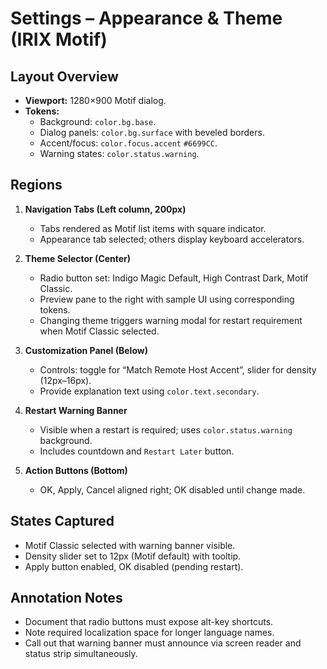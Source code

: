# Settings – Appearance & Theme (IRIX Motif)

## Layout Overview
- **Viewport:** 1280×900 Motif dialog.
- **Tokens:**
  - Background: `color.bg.base`.
  - Dialog panels: `color.bg.surface` with beveled borders.
  - Accent/focus: `color.focus.accent` `#6699CC`.
  - Warning states: `color.status.warning`.

## Regions
1. **Navigation Tabs (Left column, 200px)**
   - Tabs rendered as Motif list items with square indicator.
   - Appearance tab selected; others display keyboard accelerators.

2. **Theme Selector (Center)**
   - Radio button set: Indigo Magic Default, High Contrast Dark, Motif Classic.
   - Preview pane to the right with sample UI using corresponding tokens.
   - Changing theme triggers warning modal for restart requirement when Motif Classic selected.

3. **Customization Panel (Below)**
   - Controls: toggle for “Match Remote Host Accent”, slider for density (12px–16px).
   - Provide explanation text using `color.text.secondary`.

4. **Restart Warning Banner**
   - Visible when a restart is required; uses `color.status.warning` background.
   - Includes countdown and `Restart Later` button.

5. **Action Buttons (Bottom)**
   - OK, Apply, Cancel aligned right; OK disabled until change made.

## States Captured
- Motif Classic selected with warning banner visible.
- Density slider set to 12px (Motif default) with tooltip.
- Apply button enabled, OK disabled (pending restart).

## Annotation Notes
- Document that radio buttons must expose alt-key shortcuts.
- Note required localization space for longer language names.
- Call out that warning banner must announce via screen reader and status strip simultaneously.

